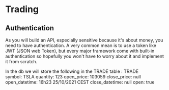 # Trading

## Authentication
As you will build an API, especially sensitive because it's about money, you need to have authentication. A very common mean is to use a token like JWT (JSON web Token), but every major framework come with built-in authentication so hopefully you won't have to worry about it and implement it from scratch.


In the db we will store the following in the TRADE table :
TRADE	
symbol:	TSLA
quantity:	123
open_price:	103059
close_price:	null
open_datetime:	16h23 25/10/2021 CEST
close_datetime:	null
open:	true


